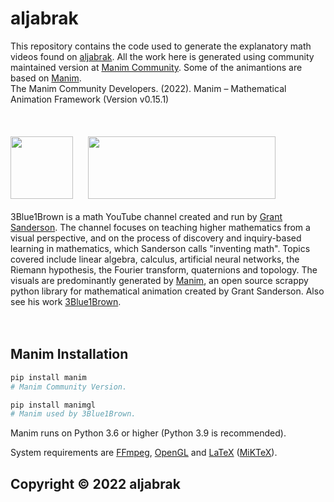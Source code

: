# aljabrak
This repository contains the code used to generate the explanatory math videos found on [aljabrak](https://www.youtube.com/channel/UCN0ssVJD0ANFjmggc1vkcww).
All the work here is generated using community maintained version at [Manim Community](https://github.com/ManimCommunity).
Some of the animantions are based on [Manim](https://github.com/3b1b/manim). <br/>
The Manim Community Developers. (2022). Manim – Mathematical Animation Framework (Version v0.15.1)
<br/><br/><br/><br/>
[<img src="https://user-images.githubusercontent.com/76210541/171666369-8372d706-2f60-48a4-8866-6c1dcafdcbcd.svg" width = "100" height = "100">](https://www.youtube.com/3blue1brown)
&nbsp;&nbsp;&nbsp;&nbsp;
[<img src="https://user-images.githubusercontent.com/76210541/171685937-3655d938-85bc-46ac-bd60-a27e1efa9b04.svg" width = "300" height = "100">](https://www.youtube.com/3blue1brown)
<br/><br/>
3Blue1Brown is a math YouTube channel created and run by [Grant Sanderson](https://github.com/3b1b). The channel focuses on teaching higher mathematics from a visual perspective, and on the process of discovery and inquiry-based learning in mathematics, which Sanderson calls "inventing math". Topics covered include linear algebra, calculus, artificial neural networks, the Riemann hypothesis, the Fourier transform, quaternions and topology. The visuals are predominantly generated by [Manim](https://3b1b.github.io/manim/), an open source scrappy python library for mathematical animation
created by Grant Sanderson. Also see his work [3Blue1Brown](https://www.3blue1brown.com/).
<br/><br/><br/>

## Manim Installation
```sh
pip install manim
# Manim Community Version.
```
```sh
pip install manimgl
# Manim used by 3Blue1Brown.
```
Manim runs on Python 3.6 or higher (Python 3.9 is recommended).

System requirements are [FFmpeg](https://ffmpeg.org/), [OpenGL](https://www.opengl.org/) and [LaTeX](https://www.latex-project.org) ([MiKTeX](https://miktex.org/howto/install-miktex)).



## Copyright © 2022 aljabrak
